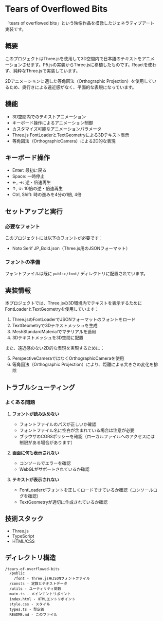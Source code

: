 # Tears of Overflowed Bits

「tears of overflowed bits」という映像作品を模倣したジェネラティブアート実装です。

## 概要

このプロジェクトはThree.jsを使用して3D空間内で日本語のテキストをアニメーションさせます。P5.jsの実装からThree.jsに移植したものです。Reactを使わず、純粋なThree.jsで実装しています。

2Dアニメーションに適した等角図法（Orthographic Projection）を使用しているため、奥行きによる遠近感がなく、平面的な表現になっています。

## 機能

- 3D空間内でのテキストアニメーション
- キーボード操作によるアニメーション制御
- カスタマイズ可能なアニメーションパラメータ
- Three.js FontLoaderとTextGeometryによる3Dテキスト表示
- 等角図法（OrthographicCamera）による2D的な表現

## キーボード操作

- Enter: 最初に戻る
- Space: 一時停止
- ←, →: 逆・倍速再生
- ↑, ↓: 10倍の逆・倍速再生
- Ctrl, Shift: 時の進みを4分の1倍, 4倍

## セットアップと実行

### 必要なフォント

このプロジェクトには以下のフォントが必要です：
- Noto Serif JP_Bold.json（Three.js用のJSONフォーマット）

### フォントの準備

フォントファイルは既に `public/font/` ディレクトリに配置されています。

## 実装情報

本プロジェクトでは、Three.jsの3D環境内でテキストを表示するためにFontLoaderとTextGeometryを使用しています：

1. Three.jsのFontLoaderでJSONフォーマットのフォントをロード
2. TextGeometryで3Dテキストメッシュを生成
3. MeshStandardMaterialでマテリアルを適用
4. 3Dテキストメッシュを3D空間に配置

また、遠近感のない2D的な表現を実現するために：

5. PerspectiveCameraではなくOrthographicCameraを使用
6. 等角図法（Orthographic Projection）により、距離による大きさの変化を排除

## トラブルシューティング

### よくある問題

1. **フォントが読み込めない**
   - フォントファイルのパスが正しいか確認
   - フォントファイル名に空白が含まれている場合は注意が必要
   - ブラウザのCORSポリシーを確認（ローカルファイルへのアクセスには制限がある場合があります）

2. **画面に何も表示されない**
   - コンソールでエラーを確認
   - WebGLがサポートされているか確認

3. **テキストが表示されない**
   - FontLoaderがフォントを正しくロードできているか確認（コンソールログを確認）
   - TextGeometryが適切に作成されているか確認

## 技術スタック

- Three.js
- TypeScript
- HTML/CSS

## ディレクトリ構造

```
/tears-of-overflowed-bits
  /public
    /font - Three.js用JSONフォントファイル
  /consts - 定数とテキストデータ
  /utils - ユーティリティ関数
  main.ts - メインエントリポイント
  index.html - HTMLエントリポイント
  style.css - スタイル
  types.ts - 型定義
  README.md - このファイル
```
